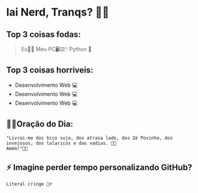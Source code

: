 # Iai Nerd, Tranqs? 🐱‍👓

## Top 3 coisas fodas:
> Eu👨‍💻
> Meu PC🖥⌨🖱
> Python 🐍

## Top 3 coisas horriveis:
- Desenvolvimento Web 💻
- Desenvolvimento Web 💻
- Desenvolvimento Web 💻

## 🙏🏻Oração do Dia:
    "Livrai-me dos bico sujo, dos atrasa lado, dos Zé Povinho, dos invejosos, dos talaricos e das vadias. 👊🏼
    Amém!"🙌🏽


## ⚡ Imagine perder tempo personalizando GitHub?
    Literal cringe 🏃‍♂️
<!--
**e1k1to/e1k1to** is a ✨ _special_ ✨ repository because its `README.md` (this file) appears on your GitHub profile.

Here are some ideas to get you started:

- 🔭 I’m currently working on ...
- 🌱 I’m currently learning ...
- 👯 I’m looking to collaborate on ...
- 🤔 I’m looking for help with ...
- 💬 Ask me about ...
- 📫 How to reach me: ...
- 😄 Pronouns: ...
- ⚡ Fun fact: ...
-->

